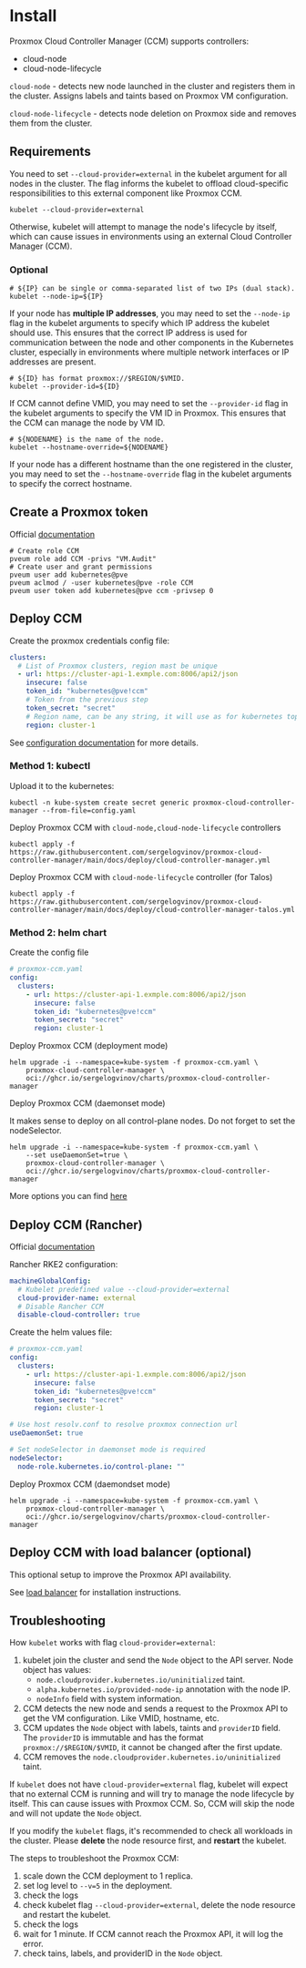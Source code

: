 # Install

Proxmox Cloud Controller Manager (CCM) supports controllers:
* cloud-node
* cloud-node-lifecycle

`cloud-node` - detects new node launched in the cluster and registers them in the cluster.
Assigns labels and taints based on Proxmox VM configuration.

`cloud-node-lifecycle` - detects node deletion on Proxmox side and removes them from the cluster.

## Requirements

You need to set `--cloud-provider=external` in the kubelet argument for all nodes in the cluster.
The flag informs the kubelet to offload cloud-specific responsibilities to this external component like Proxmox CCM.

```shell
kubelet --cloud-provider=external
```

Otherwise, kubelet will attempt to manage the node's lifecycle by itself, which can cause issues in environments using an external Cloud Controller Manager (CCM).

### Optional

```shell
# ${IP} can be single or comma-separated list of two IPs (dual stack).
kubelet --node-ip=${IP}
```
If your node has __multiple IP addresses__, you may need to set the `--node-ip` flag in the kubelet arguments to specify which IP address the kubelet should use.
This ensures that the correct IP address is used for communication between the node and other components in the Kubernetes cluster, especially in environments where multiple network interfaces or IP addresses are present.

```shell
# ${ID} has format proxmox://$REGION/$VMID.
kubelet --provider-id=${ID}
```
If CCM cannot define VMID, you may need to set the `--provider-id` flag in the kubelet arguments to specify the VM ID in Proxmox. This ensures that the CCM can manage the node by VM ID.

```shell
# ${NODENAME} is the name of the node.
kubelet --hostname-override=${NODENAME}
```
If your node has a different hostname than the one registered in the cluster, you may need to set the `--hostname-override` flag in the kubelet arguments to specify the correct hostname.


## Create a Proxmox token

Official [documentation](https://pve.proxmox.com/wiki/User_Management)

```shell
# Create role CCM
pveum role add CCM -privs "VM.Audit"
# Create user and grant permissions
pveum user add kubernetes@pve
pveum aclmod / -user kubernetes@pve -role CCM
pveum user token add kubernetes@pve ccm -privsep 0
```

## Deploy CCM

Create the proxmox credentials config file:

```yaml
clusters:
  # List of Proxmox clusters, region mast be unique
  - url: https://cluster-api-1.exmple.com:8006/api2/json
    insecure: false
    token_id: "kubernetes@pve!ccm"
    # Token from the previous step
    token_secret: "secret"
    # Region name, can be any string, it will use as for kubernetes topology.kubernetes.io/region label
    region: cluster-1
```

See [configuration documentation](config.md) for more details.

### Method 1: kubectl

Upload it to the kubernetes:

```shell
kubectl -n kube-system create secret generic proxmox-cloud-controller-manager --from-file=config.yaml
```

Deploy Proxmox CCM with `cloud-node,cloud-node-lifecycle` controllers

```shell
kubectl apply -f https://raw.githubusercontent.com/sergelogvinov/proxmox-cloud-controller-manager/main/docs/deploy/cloud-controller-manager.yml
```

Deploy Proxmox CCM with `cloud-node-lifecycle` controller (for Talos)

```shell
kubectl apply -f https://raw.githubusercontent.com/sergelogvinov/proxmox-cloud-controller-manager/main/docs/deploy/cloud-controller-manager-talos.yml
```

### Method 2: helm chart

Create the config file

```yaml
# proxmox-ccm.yaml
config:
  clusters:
    - url: https://cluster-api-1.exmple.com:8006/api2/json
      insecure: false
      token_id: "kubernetes@pve!ccm"
      token_secret: "secret"
      region: cluster-1
```

Deploy Proxmox CCM (deployment mode)

```shell
helm upgrade -i --namespace=kube-system -f proxmox-ccm.yaml \
    proxmox-cloud-controller-manager \
    oci://ghcr.io/sergelogvinov/charts/proxmox-cloud-controller-manager
```

Deploy Proxmox CCM (daemonset mode)

It makes sense to deploy on all control-plane nodes. Do not forget to set the nodeSelector.

```shell
helm upgrade -i --namespace=kube-system -f proxmox-ccm.yaml \
    --set useDaemonSet=true \
    proxmox-cloud-controller-manager \
    oci://ghcr.io/sergelogvinov/charts/proxmox-cloud-controller-manager
```

More options you can find [here](charts/proxmox-cloud-controller-manager)

## Deploy CCM (Rancher)

Official [documentation](https://ranchermanager.docs.rancher.com/how-to-guides/new-user-guides/kubernetes-clusters-in-rancher-setup/node-requirements-for-rancher-managed-clusters)

Rancher RKE2 configuration:

```yaml
machineGlobalConfig:
  # Kubelet predefined value --cloud-provider=external
  cloud-provider-name: external
  # Disable Rancher CCM
  disable-cloud-controller: true
```

Create the helm values file:

```yaml
# proxmox-ccm.yaml
config:
  clusters:
    - url: https://cluster-api-1.exmple.com:8006/api2/json
      insecure: false
      token_id: "kubernetes@pve!ccm"
      token_secret: "secret"
      region: cluster-1

# Use host resolv.conf to resolve proxmox connection url
useDaemonSet: true

# Set nodeSelector in daemonset mode is required
nodeSelector:
  node-role.kubernetes.io/control-plane: ""
```

Deploy Proxmox CCM (daemondset mode)

```shell
helm upgrade -i --namespace=kube-system -f proxmox-ccm.yaml \
    proxmox-cloud-controller-manager \
    oci://ghcr.io/sergelogvinov/charts/proxmox-cloud-controller-manager
```

## Deploy CCM with load balancer (optional)

This optional setup to improve the Proxmox API availability.

See [load balancer](loadbalancer.md) for installation instructions.

## Troubleshooting

How `kubelet` works with flag `cloud-provider=external`:

1. kubelet join the cluster and send the `Node` object to the API server.
Node object has values:
    * `node.cloudprovider.kubernetes.io/uninitialized` taint.
    * `alpha.kubernetes.io/provided-node-ip` annotation with the node IP.
    * `nodeInfo` field with system information.
2. CCM detects the new node and sends a request to the Proxmox API to get the VM configuration. Like VMID, hostname, etc.
3. CCM updates the `Node` object with labels, taints and `providerID` field. The `providerID` is immutable and has the format `proxmox://$REGION/$VMID`, it cannot be changed after the first update.
4. CCM removes the `node.cloudprovider.kubernetes.io/uninitialized` taint.

If `kubelet` does not have `cloud-provider=external` flag, kubelet will expect that no external CCM is running and will try to manage the node lifecycle by itself.
This can cause issues with Proxmox CCM.
So, CCM will skip the node and will not update the `Node` object.

If you modify the `kubelet` flags, it's recommended to check all workloads in the cluster.
Please __delete__ the node resource first, and __restart__ the kubelet.

The steps to troubleshoot the Proxmox CCM:
1. scale down the CCM deployment to 1 replica.
2. set log level to `--v=5` in the deployment.
3. check the logs
4. check kubelet flag `--cloud-provider=external`, delete the node resource and restart the kubelet.
5. check the logs
6. wait for 1 minute. If CCM cannot reach the Proxmox API, it will log the error.
7. check tains, labels, and providerID in the `Node` object.
